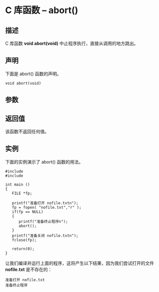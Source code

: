 # C 库函数 – abort()


## 描述

C 库函数 **void abort(void)** 中止程序执行，直接从调用的地方跳出。

## 声明

下面是 abort() 函数的声明。

    void abort(void)

## 参数

## 返回值

该函数不返回任何值。

## 实例

下面的实例演示了 abort() 函数的用法。

    #include 
    #include 

    int main ()
    {
       FILE *fp;

       printf("准备打开 nofile.txtn");
       fp = fopen( "nofile.txt","r" );
       if(fp == NULL)
       {
          printf("准备终止程序n");
          abort();
       }
       printf("准备关闭 nofile.txtn");
       fclose(fp);

       return(0);
    }

让我们编译并运行上面的程序，这将产生以下结果，因为我们尝试打开的文件 **nofile.txt** 是不存在的：

    准备打开 nofile.txt
    准备终止程序